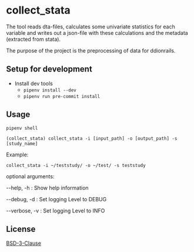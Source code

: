 # collect_stata

The tool reads dta-files, calculates some univariate statistics for each variable 
and writes out a json-file with these calculations and the metadata (extracted from stata).

The purpose of the project is the preprocessing of data for ddionrails.

## Setup for development

* Install dev tools
  + `pipenv install --dev` 
  + `pipenv run pre-commit install` 

## Usage

```shell
pipenv shell

(collect_stata) collect_stata -i [input_path] -o [output_path] -s [study_name]
```

Example:
```shell
collect_stata -i ~/teststudy/ -o ~/test/ -s teststudy
```

optional arguments:

--help,    -h : Show help information

--debug,   -d : Set logging Level to DEBUG

--verbose, -v : Set logging Level to INFO

## License
[BSD-3-Clause](https://opensource.org/licenses/BSD-3-Clause)
